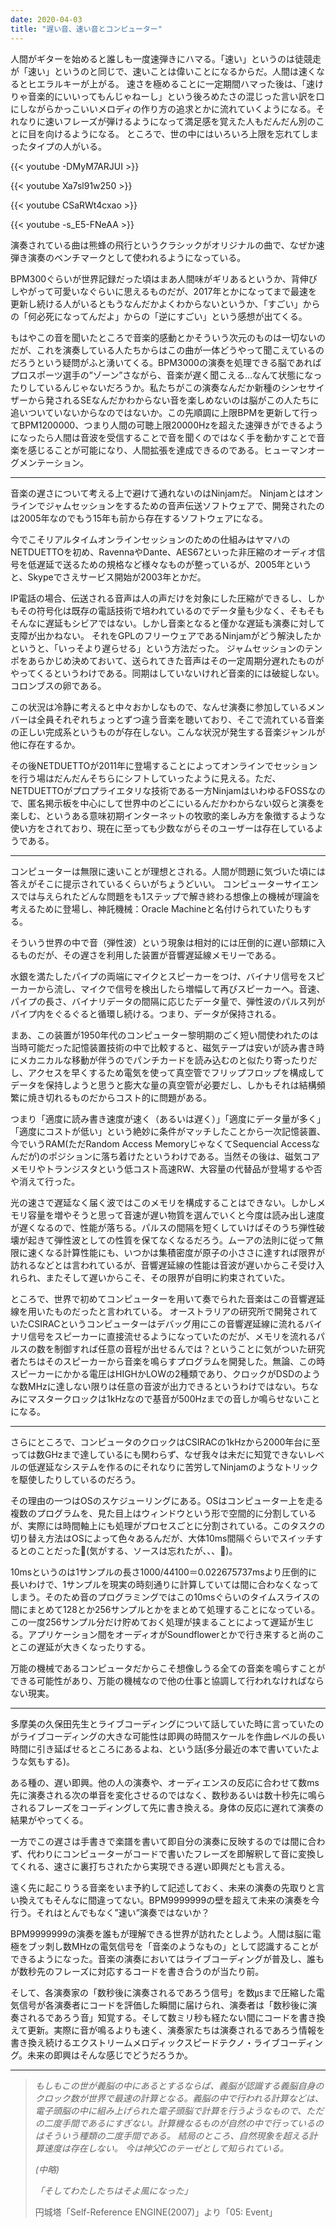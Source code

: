 ```yaml
---
date: 2020-04-03
title: "遅い音、速い音とコンピューター"
---
```

人間がギターを始めると誰しも一度速弾きにハマる。「速い」というのは徒競走が「速い」というのと同じで、速いことは偉いことになるからだ。人間は速くなるとヒエラルキーが上がる。
速さを極めることに一定期間ハマった後は、「速けりゃ音楽的にいいってもんじゃねーし」という後ろめたさの混じった言い訳を口にしながらかっこいいメロディの作り方の追求とかに流れていくようになる。それなりに速いフレーズが弾けるようになって満足感を覚えた人もだんだん別のことに目を向けるようになる。
ところで、世の中にはいろいろ上限を忘れてしまったタイプの人がいる。

{{< youtube -DMyM7ARJUI >}}

{{< youtube Xa7sl91w250 >}}

{{< youtube CSaRWt4cxao >}}

{{< youtube -s_E5-FNeAA >}}

演奏されている曲は熊蜂の飛行というクラシックがオリジナルの曲で、なぜか速弾き演奏のベンチマークとして使われるようになっている。

BPM300ぐらいが世界記録だった頃はまあ人間味がギリあるというか、背伸びしやがって可愛いなぐらいに思えるものだが、2017年とかになってまで最速を更新し続ける人がいるともうなんだかよくわからないというか、「すごい」からの「何必死になってんだよ」からの「逆にすごい」という感想が出てくる。

もはやこの音を聞いたところで音楽的感動とかそういう次元のものは一切ないのだが、これを演奏している人たちからはこの曲が一体どうやって聞こえているのだろうという疑問がふと湧いてくる。BPM3000の演奏を処理できる脳であればプロスポーツ選手の”ゾーン”さながら、音楽が遅く聞こえる…なんて状態になったりしているんじゃないだろうか。私たちがこの演奏なんだか新種のシンセサイザーから発されるSEなんだかわからない音を楽しめないのは脳がこの人たちに追いついていないからなのではないか。この先順調に上限BPMを更新して行ってBPM1200000、つまり人間の可聴上限20000Hzを超えた速弾きができるようになったら人間は音波を受信することで音を聞くのではなく手を動かすことで音楽を感じることが可能になり、人間拡張を達成できるのである。ヒューマンオーグメンテーション。

---

音楽の遅さについて考える上で避けて通れないのはNinjamだ。
Ninjamとはオンラインでジャムセッションをするための音声伝送ソフトウェアで、開発されたのは2005年なのでもう15年も前から存在するソフトウェアになる。

今でこそリアルタイムオンラインセッションのための仕組みはヤマハのNETDUETTOを初め、RavennaやDante、AES67といった非圧縮のオーディオ信号を低遅延で送るための規格など様々なものが整っているが、2005年というと、Skypeでさえサービス開始が2003年とかだ。

IP電話の場合、伝送される音声は人の声だけを対象にした圧縮ができるし、しかもその符号化は既存の電話技術で培われているのでデータ量も少なく、そもそもそんなに遅延もシビアではない。しかし音楽となると僅かな遅延も演奏に対して支障が出かねない。
それをGPLのフリーウェアであるNinjamがどう解決したかというと、「いっそより遅らせる」という方法だった。
ジャムセッションのテンポをあらかじめ決めておいて、送られてきた音声はその一定周期分遅れたものがやってくるというわけである。同期はしていないけれど音楽的には破綻しない。コロンブスの卵である。

この状況は冷静に考えると中々おかしなもので、なんせ演奏に参加しているメンバーは全員それぞれちょっとずつ違う音楽を聴いており、そこで流れている音楽の正しい完成系というものが存在しない。こんな状況が発生する音楽ジャンルが他に存在するか。

その後NETDUETTOが2011年に登場することによってオンラインでセッションを行う場はだんだんそちらにシフトしていったように見える。ただ、NETDUETTOがプロプライエタリな技術である一方NinjamはいわゆるFOSSなので、匿名掲示板を中心にして世界中のどこにいるんだかわからない奴らと演奏を楽しむ、というある意味初期インターネットの牧歌的楽しみ方を象徴するような使い方をされており、現在に至っても少数ながらそのユーザーは存在しているようである。

---

コンピューターは無限に速いことが理想とされる。人間が問題に気づいた頃には答えがそこに提示されているくらいがちょうどいい。
コンピューターサイエンスでは与えられたどんな問題をも1ステップで解き終わる想像上の機械が理論を考えるために登場し、神託機械：Oracle Machineと名付けられていたりもする。

そういう世界の中で音（弾性波）という現象は相対的には圧倒的に遅い部類に入るものだが、その遅さを利用した装置が音響遅延線メモリーである。

水銀を満たしたパイプの両端にマイクとスピーカーをつけ、バイナリ信号をスピーカーから流し、マイクで信号を検出したら増幅して再びスピーカーへ。音速、パイプの長さ、バイナリデータの間隔に応じたデータ量で、弾性波のパルス列がパイプ内をぐるぐると循環し続ける。つまり、データが保持される。

まあ、この装置が1950年代のコンピューター黎明期のごく短い間使われたのは当時可能だった記憶装置技術の中で比較すると、磁気テープは安いが読み書き時にメカニカルな移動が伴うのでパンチカードを読み込むのと似たり寄ったりだし、アクセスを早くするため電気を使って真空管でフリップフロップを構成してデータを保持しようと思うと膨大な量の真空管が必要だし、しかもそれは結構頻繁に焼き切れるものだからコスト的に問題がある。

つまり「適度に読み書き速度が速く（あるいは遅く）」「適度にデータ量が多く」「適度にコストが低い」という絶妙に条件がマッチしたことから一次記憶装置、今でいうRAM(ただRandom Access MemoryじゃなくてSequencial Accessなんだが)のポジションに落ち着けたというわけである。当然その後は、磁気コアメモリやトランジスタという低コスト高速RW、大容量の代替品が登場するや否や消えて行った。

光の速さで遅延なく届く波ではこのメモリを構成することはできない。しかしメモリ容量を増やそうと思って音速が遅い物質を選んでいくと今度は読み出し速度が遅くなるので、性能が落ちる。パルスの間隔を短くしていけばそのうち弾性破壊が起きて弾性波としての性質を保てなくなるだろう。ムーアの法則に従って無限に速くなる計算性能にも、いつかは集積密度が原子の小ささに達すれば限界が訪れるなどとは言われているが、音響遅延線の性能は音波が遅いからこそ受け入れられ、またそして遅いからこそ、その限界が自明に約束されていた。

ところで、世界で初めてコンピューターを用いて奏でられた音楽はこの音響遅延線を用いたものだったと言われている。
オーストラリアの研究所で開発されていたCSIRACというコンピューターはデバッグ用にこの音響遅延線に流れるバイナリ信号をスピーカーに直接流せるようになっていたのだが、メモリを流れるパルスの数を制御すれば任意の音程が出せるんでは？ということに気がついた研究者たちはそのスピーカーから音楽を鳴らすプログラムを開発した。無論、この時スピーカーにかかる電圧はHIGHかLOWの2種類であり、クロックがDSDのような数MHzに達しない限りは任意の音波が出力できるというわけではない。ちなみにマスタークロックは1kHzなので基音が500Hzまでの音しか鳴らせないことになる。

---

さらにところで、コンピュータのクロックはCSIRACの1kHzから2000年台に至っては数GHzまで達しているにも関わらず、なぜ我々は未だに知覚できないレベルの低遅延なシステムを作るのにそれなりに苦労してNinjamのようなトリックを駆使したりしているのだろう。

その理由の一つはOSのスケジューリングにある。OSはコンピューター上を走る複数のプログラムを、見た目上はウィンドウという形で空間的に分割しているが、実際には時間軸上にも処理がプロセスごとに分割されている。このタスクの切り替え方法はOSによって色々あるんだが、大体10ms間隔ぐらいでスイッチするとのことだった(気がする、ソースは忘れたが、、、)。

10msというのは1サンプルの長さ1000/44100＝0.022675737msより圧倒的に長いわけで、1サンプルを現実の時刻通りに計算していては間に合わなくなってしまう。そのため音のプログラミングではこの10msぐらいのタイムスライスの間にまとめて128とか256サンプルとかをまとめて処理することになっている。この一度256サンプル分だけ貯めておく処理が挟まることによって遅延が生じる。アプリケーション間をオーディオがSoundflowerとかで行き来すると尚のことこの遅延が大きくなったりする。

万能の機械であるコンピュータだからこそ想像しうる全ての音楽を鳴らすことができる可能性があり、万能の機械なので他の仕事と協調して行われなければならない現実。

---

多摩美の久保田先生とライブコーディングについて話していた時に言っていたのがライブコーディングの大きな可能性は即興の時間スケールを作曲レベルの長い時間に引き延ばせるところにあるよね、という話(多分最近の本で書いていたような気もする)。

ある種の、遅い即興。他の人の演奏や、オーディエンスの反応に合わせて数ms先に演奏される次の単音を変化させるのではなく、数秒あるいは数十秒先に鳴らされるフレーズをコーディングして先に書き換える。身体の反応に遅れて演奏の結果がやってくる。

一方でこの遅さは手書きで楽譜を書いて即自分の演奏に反映するのでは間に合わず、代わりにコンピューターがコードで書いたフレーズを即解釈して音に変換してくれる、速さに裏打ちされたから実現できる遅い即興だとも言える。

遠く先に起こりうる音楽をいま予約して記述しておく、未来の演奏の先取りと言い換えてもそんなに間違ってない。BPM9999999の壁を超えて未来の演奏を今行う。それはとんでもなく”速い”演奏ではないか？

BPM9999999の演奏を誰もが理解できる世界が訪れたとしよう。人間は脳に電極をブッ刺し数MHzの電気信号を「音楽のようなもの」として認識することができるようになった。音楽の演奏においてはライブコーディングが普及し、誰もが数秒先のフレーズに対応するコードを書き合うのが当たり前。

そして、各演奏家の「数秒後に演奏されるであろう信号」を数㎲まで圧縮した電気信号が各演奏者にコードを評価した瞬間に届けられ、演奏者は「数秒後に演奏されるであろう音」知覚する。そして数ミリ秒も経たない間にコードを書き換えて更新。実際に音が鳴るよりも速く、演奏家たちは演奏されるであろう情報を書き換え続けるエクストリームメロディックスピードテクノ・ライブコーディング。未来の即興はそんな感じでどうだろうか。

---

> *もしもこの世が義脳の中にあるとするならば、義脳が認識する義脳自身のクロック数が世界で最速の計算となる。義脳の中で行われる計算などは、電子頭脳の中に組み上げられた電子頭脳で計算を行うようなもので、ただの二度手間であるにすぎない。計算機なるものが自然の中で行っているのはそういう種類の二度手間である。*
> *結局のところ、自然現象を超える計算速度は存在しない。*
> *今は神父Cのテーゼとして知られている。*
>
> *(中略)*
>
> *「そしてわたしたちはそよ風になった」*
>
> 円城塔「Self-Reference ENGINE(2007)」より「05: Event」

